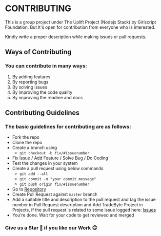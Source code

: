 # CONTRIBUTING

This is a group project under The Uplift Project (Nodejs Stack) by Girlscript Foundation. But It's open for contribution from everyone who is interested.

Kindly write a proper description while making issues or pull requests.

## Ways of Contributing

### You can contribute in many ways:

1. By adding features
2. By reporting bugs
3. By solving issues
4. By improving the code quality
5. By improving the readme and docs

## Contributing Guidelines

### The basic guidelines for contributing are as follows:

- Fork the repo
- Clone the repo
- Create a branch using
  - `git checkout -b fix/#issuenumber`
- Fix Issue / Add Feature / Solve Bug / Do Coding
- Test the changes in your system
- Create a pull request using below commands
  - `git add --all`
  - `git commit -m "your commit message"`
  - `git push origin fix/#issuenumber`
- Go to [Repository](https://github.com/iampavangandhi/TradeByte)
- Create Pull Request against `master` branch
- Add a suitable title and description to the pull request and tag the issue number in Pull Request description and Add TradeByte Project in Projects, if the pull request is related to some issue logged here: [Issues](https://github.com/iampavangandhi/TheNodeCourse/issues)
- You're done. Wait for your code to get reviewed and merged

### Give us a Star 🌟 if you like our Work 😊
